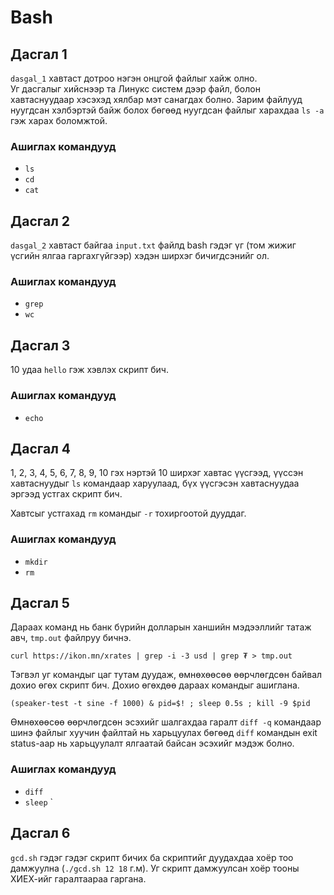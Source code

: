 # Bash 

## Дасгал 1

`dasgal_1` хавтаст дотроо нэгэн онцгой файлыг хайж олно.  
Уг дасгалыг хийснээр та Линукс систем дээр файл, болон хавтаснуудаар хэсэхэд хялбар мэт санагдах болно. Зарим файлууд нуугдсан хэлбэртэй байж болох бөгөөд нуугдсан файлыг харахдаа `ls -a` гэж харах боломжтой.
  
### Ашиглах командууд
 * `ls`
 * `cd`
 * `cat`

## Дасгал 2

`dasgal_2` хавтаст байгаа `input.txt` файлд bash гэдэг үг (том жижиг үсгийн ялгаа гаргахгүйгээр) хэдэн ширхэг бичигдсэнийг ол.  

### Ашиглах командууд
 * `grep`
 * `wc`
 
## Дасгал 3

10 удаа `hello` гэж хэвлэх скрипт бич.

### Ашиглах командууд
 * `echo`

## Дасгал 4

1, 2, 3, 4, 5, 6, 7, 8, 9, 10 гэх нэртэй 10 ширхэг хавтас үүсгээд, үүссэн хавтаснуудыг `ls` командаар харуулаад, бүх үүсгэсэн хавтаснуудаа эргээд устгах скрипт бич.  

Хавтсыг устгахад `rm` командыг `-r` тохиргоотой дууддаг.

### Ашиглах командууд
 * `mkdir`
 * `rm`
 

## Дасгал 5

Дараах команд нь банк бүрийн долларын ханшийн мэдээллийг татаж авч, `tmp.out` файлруу бичнэ.  
```shell
curl https://ikon.mn/xrates | grep -i -3 usd | grep ₮ > tmp.out
```

Тэгвэл уг командыг цаг тутам дуудаж, өмнөхөөсөө өөрчлөгдсөн байвал дохио өгөх скрипт бич. Дохио өгөхдөө дараах командыг ашиглана.
```shell
(speaker-test -t sine -f 1000) & pid=$! ; sleep 0.5s ; kill -9 $pid
```
Өмнөхөөсөө өөрчлөгдсөн эсэхийг шалгахдаа гаралт `diff -q` командаар шинэ файлыг хуучин файлтай нь харьцуулах бөгөөд `diff` командын exit status-аар нь харьцуулалт ялгаатай байсан эсэхийг мэдэж болно.

### Ашиглах командууд
 * `diff`
 * `sleep`
`

## Дасгал 6

`gcd.sh` гэдэг гэдэг скрипт бичих ба скриптийг дуудахдаа хоёр тоо дамжуулна (`./gcd.sh 12 18` г.м). Уг скрипт дамжуулсан хоёр тооны ХИЕХ-ийг гаралтаараа гаргана.
